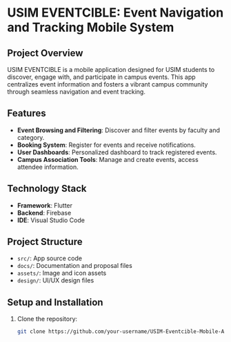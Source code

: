 # USIM EVENTCIBLE: Event Navigation and Tracking Mobile System

## Project Overview
USIM EVENTCIBLE is a mobile application designed for USIM students to discover, engage with, and participate in campus events. This app centralizes event information and fosters a vibrant campus community through seamless navigation and event tracking.

## Features
- **Event Browsing and Filtering**: Discover and filter events by faculty and category.
- **Booking System**: Register for events and receive notifications.
- **User Dashboards**: Personalized dashboard to track registered events.
- **Campus Association Tools**: Manage and create events, access attendee information.

## Technology Stack
- **Framework**: Flutter
- **Backend**: Firebase
- **IDE**: Visual Studio Code

## Project Structure
- `src/`: App source code
- `docs/`: Documentation and proposal files
- `assets/`: Image and icon assets
- `design/`: UI/UX design files

## Setup and Installation
1. Clone the repository:
   ```bash
   git clone https://github.com/your-username/USIM-Eventcible-Mobile-App.git
